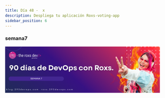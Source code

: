 ```yaml
---
title: Día 48 -  x
description: Despliega tu aplicación Roxs-voting-app
sidebar_position: 6
---
```


### semana7
![](../../static/images/banner/7.png)